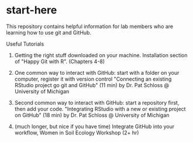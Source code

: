 # start-here
This repository contains helpful information for lab members who are learning how to use git and GitHub.

Useful Tutorials

1. Getting the right stuff downloaded on your machine.  Installation section of "Happy Git with R". (Chapters 4-8)

2. One common way to interact with GitHub: start with a folder on your computer, register it with version control "Connecting an existing RStudio project go git and GitHub"  (11 min) by Dr. Pat Schloss @ University of Michigan

3. Second common way to interact with GitHub: start a repository first, then add your code.  "Integrating RStudio with a new or existing project on GitHub"  (18 min) by Dr. Pat Schloss @ University of Michigan

4. (much longer, but nice if you have time) Integrate GitHub into your workflow, Women in Soil Ecology Workshop  (2+ hr)